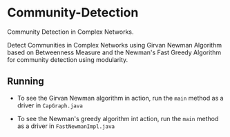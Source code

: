 # Community-Detection
Community Detection in Complex Networks.

Detect Communities in Complex Networks using Girvan Newman Algorithm based on Betweenness Measure and the Newman's Fast Greedy Algorithm for community detection using modularity.

## Running
* To see the Girvan Newman algorithm in action, run the `main` method as a driver in `CapGraph.java`

* To see the Newman's greedy algorithm int action, run the `main` method as a driver in `FastNewmanImpl.java`